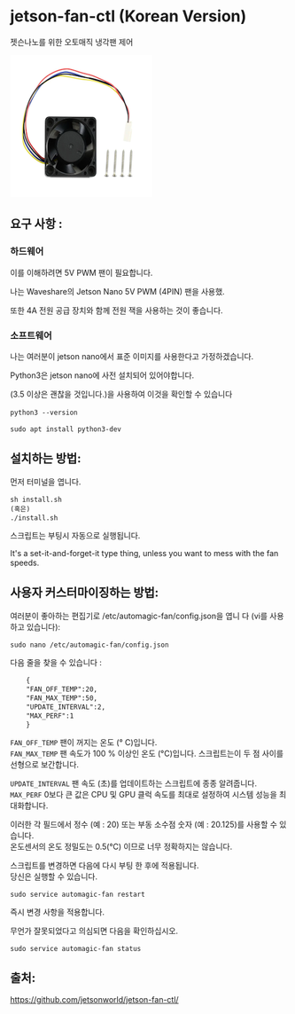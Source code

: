 # jetson-fan-ctl (Korean Version)
젯슨나노를 위한 오토매직 냉각팬 제어

![image](https://raw.githubusercontent.com/jetsonworld/jetson-fan-ctl/master/01_Images/Waveshare_4pins_PWM_Fan.png)

## 요구 사항 :

### 하드웨어
이를 이해하려면 5V PWM 팬이 필요합니다.

나는 Waveshare의 Jetson Nano 5V PWM (4PIN) 팬을 사용했.

또한 4A 전원 공급 장치와 함께 전원 잭을 사용하는 것이 좋습니다.

### 소프트웨어
나는 여러분이 jetson nano에서 표준 이미지를 사용한다고 가정하겠습니다.

Python3은 jetson nano에 사전 설치되어 있어야합니다.  
 
(3.5 이상은 괜찮을 것입니다.)을 사용하여 이것을 확인할 수 있습니다  

<code>python3 --version</code> 

    sudo apt install python3-dev


## 설치하는 방법:
먼저 터미널을 엽니다. 
```
sh install.sh
(혹은)
./install.sh
```

스크립트는 부팅시 자동으로 실행됩니다.

It's a set-it-and-forget-it type thing, unless you want to mess with the fan speeds.

## 사용자 커스터마이징하는 방법:
여러분이 좋아하는 편집기로 /etc/automagic-fan/config.json을 엽니 다 (vi를 사용하고 있습니다):  

```
sudo nano /etc/automagic-fan/config.json
```

다음 줄을 찾을 수 있습니다 :

```
    {
    "FAN_OFF_TEMP":20,
    "FAN_MAX_TEMP":50,
    "UPDATE_INTERVAL":2,
    "MAX_PERF":1
    }
```

<code>FAN_OFF_TEMP</code> 팬이 꺼지는 온도 (° C)입니다.  
<code>FAN_MAX_TEMP</code> 팬 속도가 100 % 이상인 온도 (°C)입니다. 
스크립트는이 두 점 사이를 선형으로 보간합니다.

<code>UPDATE_INTERVAL</code> 팬 속도 (초)를 업데이트하는 스크립트에 종종 알려줍니다.  
<code>MAX_PERF</code> 0보다 큰 값은 CPU 및 GPU 클럭 속도를 최대로 설정하여 시스템 성능을 최대화합니다. 

이러한 각 필드에서 정수 (예 : 20) 또는 부동 소수점 숫자 (예 : 20.125)를 사용할 수 있습니다.  
온도센서의 온도 정밀도는 0.5(°C) 이므로 너무 정확하지는 않습니다.

스크립트를 변경하면 다음에 다시 부팅 한 후에 적용됩니다.  
당신은 실행할 수 있습니다.

```
sudo service automagic-fan restart
```

즉시 변경 사항을 적용합니다.

무언가 잘못되었다고 의심되면 다음을 확인하십시오.

```
sudo service automagic-fan status
```

## 출처:
https://github.com/jetsonworld/jetson-fan-ctl/
